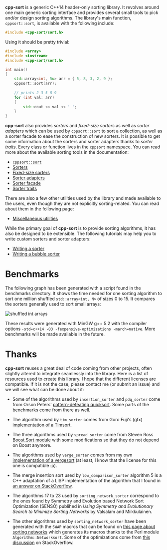 **cpp-sort** is a generic C++14 header-only sorting library. It revolves
around one main generic sorting interface and provides several small tools
to pick and/or design sorting algorithms. The library's main function,
`cppsort::sort`, is available with the following include:

```cpp
#include <cpp-sort/sort.h>
```

Using it should be pretty trivial:

```cpp
#include <array>
#include <iostream>
#include <cpp-sort/sort.h>

int main()
{
    std::array<int, 5u> arr = { 5, 8, 3, 2, 9 };
    cppsort::sort(arr);
    
    // prints 2 3 5 8 9
    for (int val: arr)
    {
        std::cout << val << ' ';
    }
}
```

**cpp-sort** also provides *sorters* and *fixed-size sorters* as well as *sorter
adapters* which can be used by `cppsort::sort` to sort a collection, as well as a
sorter facade to ease the construction of new sorters. It is possible to get some
information about the sorters and sorter adapters thanks to *sorter traits*. Every
class or function lives in the `cppsort` namespace. You can read more about the
available sorting tools in the documentation:

* [`cppsort::sort`](doc/sort.md)
* [Sorters](doc/sorters.md)
* [Fixed-size sorters](doc/fixed-sorters.md)
* [Sorter adapters](doc/sorter-adapters.md)
* [Sorter facade](doc/sorter-facade.md)
* [Sorter traits](doc/sorter-traits.md)

There are also a few other utilities used by the library and made available
to the users, even though they are not explicitly sorting-related. You can
read about them in the following page:

* [Miscellaneous utilities](doc/utilities.md)

While the primary goal of **cpp-sort** is to provide sorting algorithms, it has
also be designed to be extensible. The following tutorials may help you to write
custom sorters and sorter adapters:

* [Writing a sorter](doc/writing-sorter.md)
* [Writing a bubble sorter](doc/writing-bubble-sorter.md)

# Benchmarks

The following graph has been generated with a script found in the benchmarks
directory. It shows the time needed for one sorting algorithm to sort one million
shuffled `std::array<int, N>` of sizes 0 to 15. It compares the sorters generally
used to sort small arrays:

![shuffled int arrays](https://i.imgur.com/GaRHn9x.png)

These results were generated with MinGW g++ 5.2 with the compiler options
`-std=c++14 -O3 -fexpensive-optimizations -march=native`. More benchmarks will be
made available in the future.

# Thanks

**cpp-sort** reuses a great deal of code coming from other projects, often slightly
altered to integrate seamlessly into the library. Here is a list of resources used
to create this library. I hope that the different licenses are compatible. If it is
not the case, please contact me (or submit an issue) and we will see what can be
done about it:

* Some of the algorithms used by `insertion_sorter` and `pdq_sorter` come from
Orson Peters' [pattern-defeating quicksort](https://github.com/orlp/pdqsort). Some
parts of the benchmarks come from there as well.

* The algorithm used by `tim_sorter` comes from Goro Fuji's (gfx) [implementation
of a Timsort](https://github.com/gfx/cpp-TimSort).

* The three algorithms used by `spread_sorter` come from Steven Ross [Boost.Sort
module](http://www.boost.org/doc/libs/1_59_0/libs/sort/doc/html/index.html) with
some modifications so that they do not depend on Boost anymore.

* The algorithms used by `verge_sorter` comes from my own [implementation of a
vergesort](https://github.com/Morwenn/vergesort) (at least, I know that the license
for this one is compatible :p).

* The merge insertion sort used by `low_comparison_sorter` algorithm 5 is a C++
adaptation of a LISP implementation of the algorithm that I found in [an answer
on StackOverflow](http://stackoverflow.com/a/1935491/1364752).

* The algorithms 17 to 23 used by `sorting_network_sorter` correspond to the ones
found by Symmetry and Evolution based Network Sort Optimization (SENSO) publihed in
*Using Symmetry and Evolutionary Search to Minimize Sorting Networks* by Valsalam
and Miikkulainen.

* The other algorithms used by `sorting_network_sorter` have been generated with
the `SWAP` macros that can be found on [this page about sorting networks](http://pages.ripco.net/~jgamble/nw.html)
which generates its macros thanks to the Perl module `Algorithm::Networksort`. Some
of the optimizations come from [this discussion](http://stackoverflow.com/q/2786899/1364752)
on StackOverflow.

